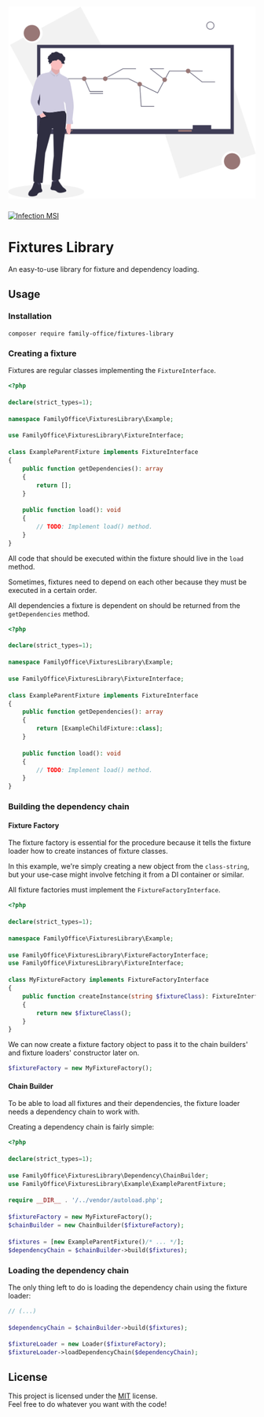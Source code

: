 <h1 align="center">
    <img src=".github/project-logo.svg" width="512px">
</h1>

[![Infection MSI](https://badge.stryker-mutator.io/github.com/Family-Office-Company/fixture-library/main)](https://infection.github.io)

# Fixtures Library

An easy-to-use library for fixture and dependency loading.

## Usage

### Installation

```shell
composer require family-office/fixtures-library
```

### Creating a fixture

Fixtures are regular classes implementing the `FixtureInterface`.

```php
<?php

declare(strict_types=1);

namespace FamilyOffice\FixturesLibrary\Example;

use FamilyOffice\FixturesLibrary\FixtureInterface;

class ExampleParentFixture implements FixtureInterface
{
    public function getDependencies(): array
    {
        return [];
    }

    public function load(): void
    {
        // TODO: Implement load() method.
    }
}
```

All code that should be executed within the fixture should live in the `load` method.

Sometimes, fixtures need to depend on each other because they must be executed in a certain order.

All dependencies a fixture is dependent on should be returned from the `getDependencies` method.

```php
<?php

declare(strict_types=1);

namespace FamilyOffice\FixturesLibrary\Example;

use FamilyOffice\FixturesLibrary\FixtureInterface;

class ExampleParentFixture implements FixtureInterface
{
    public function getDependencies(): array
    {
        return [ExampleChildFixture::class];
    }

    public function load(): void
    {
        // TODO: Implement load() method.
    }
}
```

### Building the dependency chain

#### Fixture Factory

The fixture factory is essential for the procedure because it tells the fixture loader how to create instances of
fixture classes.

In this example, we're simply creating a new object from the `class-string`, but your use-case might involve fetching it
from a DI container or similar.

All fixture factories must implement the `FixtureFactoryInterface`.

```php
<?php

declare(strict_types=1);

namespace FamilyOffice\FixturesLibrary\Example;

use FamilyOffice\FixturesLibrary\FixtureFactoryInterface;
use FamilyOffice\FixturesLibrary\FixtureInterface;

class MyFixtureFactory implements FixtureFactoryInterface
{
    public function createInstance(string $fixtureClass): FixtureInterface
    {
        return new $fixtureClass();
    }
}
```

We can now create a fixture factory object to pass it to the chain builders' and fixture loaders' constructor later on.

```php
$fixtureFactory = new MyFixtureFactory();
```

#### Chain Builder

To be able to load all fixtures and their dependencies, the fixture loader needs a dependency chain to work with.

Creating a dependency chain is fairly simple:

```php
<?php

declare(strict_types=1);

use FamilyOffice\FixturesLibrary\Dependency\ChainBuilder;
use FamilyOffice\FixturesLibrary\Example\ExampleParentFixture;

require __DIR__ . '/../vendor/autoload.php';

$fixtureFactory = new MyFixtureFactory();
$chainBuilder = new ChainBuilder($fixtureFactory);

$fixtures = [new ExampleParentFixture()/* ... */];
$dependencyChain = $chainBuilder->build($fixtures);
```

### Loading the dependency chain

The only thing left to do is loading the dependency chain using the fixture loader:

```php
// (...)

$dependencyChain = $chainBuilder->build($fixtures);

$fixtureLoader = new Loader($fixtureFactory);
$fixtureLoader->loadDependencyChain($dependencyChain);
```

## License

This project is licensed under the [MIT](LICENSE) license.  
Feel free to do whatever you want with the code!
